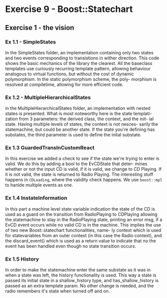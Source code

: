 Exercise 9 - Boost::Statechart
==============================

## Exercise 1 - the vision

### Ex 1.1 - SimpleStates
In the SimpleStates folder, an implementation containing only two states
and two events corresponding to transistions in wither direction.
This code shows the basic mechanics of the library the clearest.
All the baseclass templates use curiously recurring template pattern,
allowing behaviour analogous to virtual functions, but without the cost
of dynamic polymorphism. In the static polymorphism scheme, the poly-
morphism is resolved at compiletime, allowing for more efficient code.

### Ex 1.2 - MultipleHierarchicalStates
in the MultipleHierarchicalStates folder, an implementation with nested
states is presented. What is most noteworthy here is the state templati-
zation from 3 parameters: the derived class, the context, and the init-
ial state. Having multiple levels of states, the context is not nesces-
sarily the statemachine, but could be another state. If the state you're
defining has substates, the third parameter is used to define the inital
substate.

### Ex 1.3 GuardedTransInCustomReact
In this exercise we added a check to see if the state   we're trying to
enter is valid. We do this by adding a bool to the EvCDState that deter-
mines whether or not the input CD is valid, if it is valid, we change
to CD Playing. If it is not valid, the state is returned to Radio Playing.
The interesting stuff happens in `CDLoading`, where the validity check
happens. We use `boost::mpl` to hanlde multiple events as one.

### Ex 1.4 InstateInformation
In this part a machine level state variable indication the state of the
CD is used as a guard on the transition from RadioPlaying to CDPlaying
allowing the statemachine to stay in the RadioPlaying state, printing an
error msg, if a EvCD event occurs while no valid CD is in the machine.
This implies the use of two new Boost::statechart functionalities, name-
ly context which is used for statevariables from an outer context (in
this case the Radio context), and the discard_event() which is used as a
return value to indicate that no the event has been handled even though
no state transition occurs.

### Ex 1.5 History
In order to make the statemachine enter the same substate as it was in
when a state was left, the history functionality is used. This way a
state is passed its initial state in a shallow_history type, and
has_shallow_history is passed as an extra template param. No other
change is needed, and the radio remembers it's state when turned off and
on.
